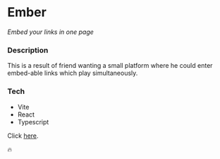 # Ember

*Embed your links in one page*

### Description

This is a result of friend wanting a small platform where he could enter embed-able links which play simultaneously.

### Tech

* Vite
* React
* Typescript

Click [here](sunnybeta.github.io/ember).

🔥

